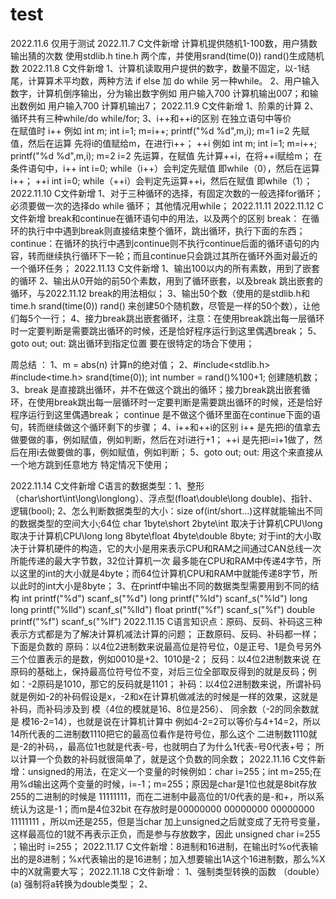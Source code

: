 # test
2022.11.6 仅用于测试
2022.11.7 C文件新增 计算机提供随机1-100数，用户猜数输出猜的次数   使用stdlib.h  tine.h  两个库，并使用srand(time(0))   rand()生成随机数
2022.11.8 C文件新增 1、计算机读取用户提供的数字，数量不固定，以-1结尾，计算算术平均数，两种方法 if else 加 do while   另一种while。
                   2、用户输入数字，计算机倒序输出，分为输出数字例如 用户输入700 计算机输出007；和输出数例如 用户输入700 计算机输出7；
2022.11.9 C文件新增 1、阶乘的计算
                   2、循环共有三种while/do while/for;
                   3、i++和++i的区别 
                   在独立语句中等价  
                   在赋值时 i++ 例如 int m; int i=1;  m=i++; printf("%d %d",m,i); m=1 i=2  先赋值，然后在运算 先将i的值赋给m，在进行i++；
                           ++i 例如 int m; int i=1;  m=i++; printf("%d %d",m,i); m=2 i=2   先运算，在赋值  先计算++i，在将++i赋给m；
                    在条件语句中，i++  int i=0; while（i++）会判定先赋值 即while（0），然后在运算i++；
                                 ++i  int i=0; while（++i）会判定先运算++i，然后在赋值 即while（1）；
2022.11.10 C文件新增 1、对于三种循环的选择，有固定次数的一般选择for循环；必须要做一次的选择do while 循环； 其他情况用while；
2022.11.11
2022.11.12 C文件新增  break和continue在循环语句中的用法，以及两个的区别
                     break： 在循环的执行中中遇到break则直接结束整个循环，跳出循环，执行下面的东西；
                     continue：在循环的执行中遇到continue则不执行continue后面的循环语句的内容，转而继续执行循环下一轮；而且continue只会跳过其所在循环外面对最近的一个循环任务；
2022.11.13 C文件新增  1、输出100以内的所有素数，用到了嵌套的循环
                     2、输出从0开始的前50个素数，用到了循环嵌套，以及break 跳出嵌套的循环，与2022.11.12 break的用法相似；
                     3、输出50个数（使用的是stdlib.h和time.h srand(time(0)) rand() 来创建50个随机数，尽管是一样的50个数），让他们每5个一行；
                     4、接力break跳出嵌套循环，注意：在使用break跳出每一层循环时一定要判断是需要跳出循环的时候，还是恰好程序运行到这里偶遇break；
		     5、goto out; 
		        out:  跳出循环到指定位置  要在很特定的场合下使用；

周总结 ：     1、m = abs(n)
                计算n的绝对值；
             2、#include<stdlib.h>
                #include<time.h>
                srand(time(0));
                int number = rand()%100+1;
                创建随机数；
             3、break  是直接跳出循环，并不在做这个跳出的循环；接力break跳出嵌套循环，在使用break跳出每一层循环时一定要判断是需要跳出循环的时候，还是恰好程序运行到这里偶遇break；
                continue 是不做这个循环里面在continue下面的语句，转而继续做这个循环剩下的步骤；
             4、i++和++i的区别
                i++ 是先把i的值拿去做要做的事，例如赋值，例如判断，然后在对i进行+1；
                ++i 是先把i=i+1做了，然后在用i去做要做的事，例如赋值，例如判断；
	     5、goto out;
		out: 
   		用这个来直接从一个地方跳到任意地方 特定情况下使用；
                
2022.11.14 C文件新增 C语言的数据类型：1、整形（char\short\int\long\longlong）、浮点型(float\double\long double)、指针、逻辑(bool);
                                    2、怎么判断数据类型的大小：size of(int/short...)这样就能输出不同的数据类型的空间大小;64位
                                       char 1byte\short 2byte\int 取决于计算机CPU\long 取决于计算机CPU\long long 8byte\float 4byte\double 8byte;
				       对于int的大小取决于计算机硬件的构造，它的大小是用来表示CPU和RAM之间通过CAN总线一次所能传递的最大字节数，32位计算机一次
				       最多能在CPU和RAM中传递4字节，所以这里的int的大小就是4byte；而64位计算机CPU和RAM中就能传递8字节，所以此时的int大小是8byte；
                                    3、在printf中输出不同的数据类型需要用到不同的结构
                                       int        printf("%d") scanf_s("%d")
                                       long       printf("%ld") scanf_s("%ld")
                                       long long  printf("%lld") scanf_s("%lld")
                                       float      printf("%f") scanf_s("%f")
                                       double     printf("%f") scanf_s("%lf")
2022.11.15 C语言知识点：原码、反码、补码这三种表示方式都是为了解决计算机减法计算的问题；
                       正数原码、反码、补码都一样；
		       下面是负数的
		       原码：以4位2进制数来说最高位是符号位，0是正号、1是负号另外三个位置表示的是数，例如0010是+2、1010是-2；
		       反码：以4位2进制数来说 在原码的基础上，保持最高位符号位不变，对后三位全部取反得到的就是反码；例如：-2原码是1010，那它的反码就是1101；
		       补码：以4位2进制数来说，所谓补码就是例如-2的补码假设是x，-2和x在计算机做减法的时候是一样的效果，这就是补码，而补码涉及到 模（4位的模就是16、8位是256）、
		             同余数（-2的同余数就是 模16-2=14），也就是说在计算机计算中 例如4-2=2可以等价与4+14=2，所以14所代表的二进制数1110把它的最高位看作是符号位，那么这个		                 二进制数1110就是-2的补码，，最高位1也就是代表-号，也就明白了为什么1代表-号0代表+号；
			     所以计算一个负数的补码就很简单了，就是这个负数的同余数；
2022.11.16 C文件新增：unsigned的用法，在定义一个变量的时候例如：char i=255；int m=255;在用%d输出这两个变量的时候，i=-1；m=255；原因是char是1位也就是8bit存放255的二进制的时候是
	 	     11111111，而在二进制中最高位的1/0代表的是-和+，所以系统认为这是-1；而m是4位32bit 在存放时是00000000 00000000 00000000 11111111 ，所以m还是255，但是当char                      加上unsigned之后就变成了无符号变量，这样最高位的1就不再表示正负，而是参与存放数字，因此 unsigned char i=255 ；输出时 i=255；
2022.11.17 C文件新增：8进制和16进制，在输出时%o代表输出的是8进制；%x代表输出的是16进制；加入想要输出1A这个16进制数，那么%X中的X就需要大写；
2022.11.18 C文件新增： 1、强制类型转换的函数 （double）(a) 强制将a转换为double类型；
                      2、
 


